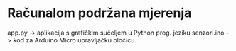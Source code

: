 # Računalom podržana mjerenja

app.py -> aplikacija s grafičkim sučeljem u Python prog. jeziku
senzori.ino -> kod za Arduino Micro upravljačku pločicu
